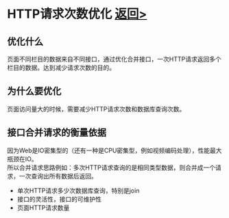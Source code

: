 # HTTP请求次数优化 [返回>](https://github.com/hecheng1996lzg/KaseiMiniProgram "返回>")

## 优化什么
页面不同栏目的数据来自不同接口，通过优化合并接口，一次HTTP请求返回多个栏目的数据。达到减少请求次数的目的。

## 为什么要优化
页面访问量大的时候，需要减少HTTP请求次数和数据库查询次数。

## 接口合并请求的衡量依据
因为Web是IO密集型的（还有一种是CPU密集型，例如视频编码处理），性能最大瓶颈在IO。  
所以合并请求思路例如：多次HTTP请求查询的是相同类型数据，则合并成一个请求，一次查询出所有数据后返回。  
- 单次HTTP请求多少次数据库查询，特别是join
- 接口的灵活性，接口的可维护性
- 页面HTTP请求数量

